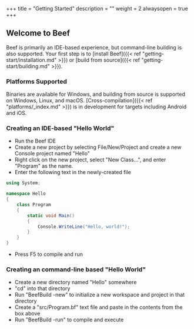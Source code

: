 +++
title = "Getting Started"
description = ""
weight = 2
alwaysopen = true
+++

## Welcome to Beef

Beef is primarily an IDE-based experience, but command-line building is also supported. Your first step is to [install Beef]({{< ref "getting-start/installation.md" >}}) or [build from source]({{< ref "getting-start/building.md" >}}).

### Platforms Supported

Binaries are available for Windows, and building from source is supported on Windows, Linux, and macOS. [Cross-compilation]({{< ref "platforms/_index.md" >}}) is in development for targets including Android and iOS.

### Creating an IDE-based "Hello World"

* Run the Beef IDE
* Create a new project by selecting File/New/Project and create a new Console project named "Hello"
* Right click on the new project, select "New Class...", and enter "Program" as the name.
* Enter the following text in the newly-created file

```C#
using System;

namespace Hello
{
	class Program
	{
    	static void Main()
    	{
	        Console.WriteLine("Hello, world!");
    	}
	}
}
```
* Press F5 to compile and run

### Creating an command-line based "Hello World"

* Create a new directory named "Hello" somewhere
* "cd" into that directory
* Run "BeefBuild -new" to initialize a new workspace and project in that directory
* Create a "src/Program.bf" text file and paste in the contents from the box above
* Run "BeefBuild -run" to compile and execute